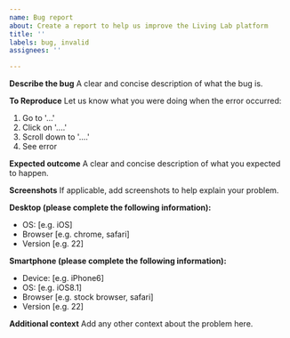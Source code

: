 ```yaml
---
name: Bug report
about: Create a report to help us improve the Living Lab platform
title: ''
labels: bug, invalid
assignees: ''

---
```


**Describe the bug**
A clear and concise description of what the bug is.

**To Reproduce**
Let us know what you were doing when the error occurred:
1. Go to '...'
2. Click on '....'
3. Scroll down to '....'
4. See error

**Expected outcome**
A clear and concise description of what you expected to happen.

**Screenshots**
If applicable, add screenshots to help explain your problem.

**Desktop (please complete the following information):**
 - OS: [e.g. iOS]
 - Browser [e.g. chrome, safari]
 - Version [e.g. 22]

**Smartphone (please complete the following information):**
 - Device: [e.g. iPhone6]
 - OS: [e.g. iOS8.1]
 - Browser [e.g. stock browser, safari]
 - Version [e.g. 22]

**Additional context**
Add any other context about the problem here.
